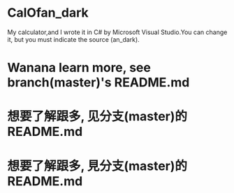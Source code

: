 # CalOfan_dark
My calculator,and I wrote it in C# by Microsoft Visual Studio.You can change it, but you must indicate the source (an_dark).

# Wanana learn more, see branch(master)'s README.md
# 想要了解跟多, 见分支(master)的README.md
# 想要了解跟多, 見分支(master)的README.md